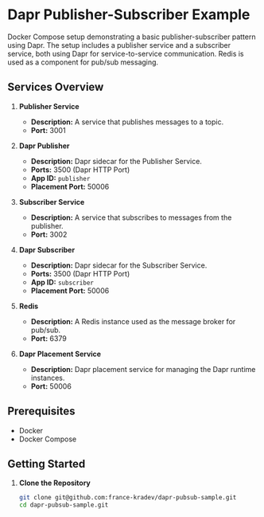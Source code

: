 # Dapr Publisher-Subscriber Example

Docker Compose setup demonstrating a basic publisher-subscriber pattern using Dapr. The setup includes a publisher service and a subscriber service, both using Dapr for service-to-service communication. Redis is used as a component for pub/sub messaging.

## Services Overview

1. **Publisher Service**
    - **Description:** A service that publishes messages to a topic.
    - **Port:** 3001

2. **Dapr Publisher**
    - **Description:** Dapr sidecar for the Publisher Service.
    - **Ports:** 3500 (Dapr HTTP Port)
    - **App ID:** `publisher`
    - **Placement Port:** 50006

3. **Subscriber Service**
    - **Description:** A service that subscribes to messages from the publisher.
    - **Port:** 3002

4. **Dapr Subscriber**
    - **Description:** Dapr sidecar for the Subscriber Service.
    - **Ports:** 3500 (Dapr HTTP Port)
    - **App ID:** `subscriber`
    - **Placement Port:** 50006

5. **Redis**
    - **Description:** A Redis instance used as the message broker for pub/sub.
    - **Port:** 6379

6. **Dapr Placement Service**
    - **Description:** Dapr placement service for managing the Dapr runtime instances.
    - **Port:** 50006

## Prerequisites

- Docker
- Docker Compose

## Getting Started

1. **Clone the Repository**

   ```bash
   git clone git@github.com:france-kradev/dapr-pubsub-sample.git
   cd dapr-pubsub-sample.git
